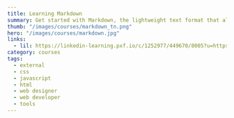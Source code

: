 ```yaml
---
title: Learning Markdown
summary: Get started with Markdown, the lightweight text format that allows you to create documents, rich text, or HTML markup using any plain text editor.
thumb: "/images/courses/markdown_tn.png"
hero: "/images/courses/markdown.jpg"
links:
  - lil: https://linkedin-learning.pxf.io/c/1252977/449670/8005?u=https%3A%2F%2Fwww.linkedin.com%2Flearning%2Flearning-markdown%2Fwhat-is-markdown
category: courses
tags:
  - external
  - css
  - javascript
  - html
  - web designer
  - web developer
  - tools
---
```


